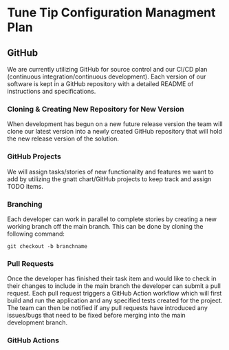 # Tune Tip Configuration Managment Plan

## GitHub

We are currently utilizing GitHub for source control and our CI/CD plan (continuous integration/continuous development). Each version of our software is kept in a GitHub repository with a detailed README of instructions and specifications.

### Cloning & Creating New Repository for New Version

When development has begun on a new future release version the team will clone our latest version into a newly created GitHub repository that will hold the new release version of the solution.

### GitHub Projects

We will assign tasks/stories of new functionality and features we want to add by utilizing the gnatt chart/GitHub projects to keep track and assign TODO items. 

### Branching

Each developer can work in parallel to complete stories by creating a new working branch off the main branch. This can be done by cloning the following command: 

`git checkout -b branchname`

### Pull Requests

Once the developer has finished their task item and would like to check in their changes to include in the main branch the developer can submit a pull request. Each pull request triggers a GitHub Action workflow which will first build and run the application and any specified tests created for the project. The team can then be notified if any pull requests have introduced any issues/bugs that need to be fixed before merging into the main development branch.

### GitHub Actions
